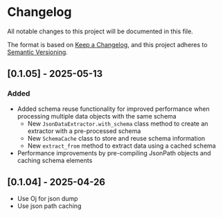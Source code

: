 # Changelog

All notable changes to this project will be documented in this file.

The format is based on [Keep a Changelog](https://keepachangelog.com/en/1.0.0/),
and this project adheres to [Semantic Versioning](https://semver.org/spec/v2.0.0.html).

## [0.1.05] -  2025-05-13

### Added
- Added schema reuse functionality for improved performance when processing multiple data objects with the same schema
  - New `JsonDataExtractor.with_schema` class method to create an extractor with a pre-processed schema
  - New `SchemaCache` class to store and reuse schema information
  - New `extract_from` method to extract data using a cached schema
- Performance improvements by pre-compiling JsonPath objects and caching schema elements

## [0.1.04] - 2025-04-26

- Use Oj for json dump 
- Use json path caching

